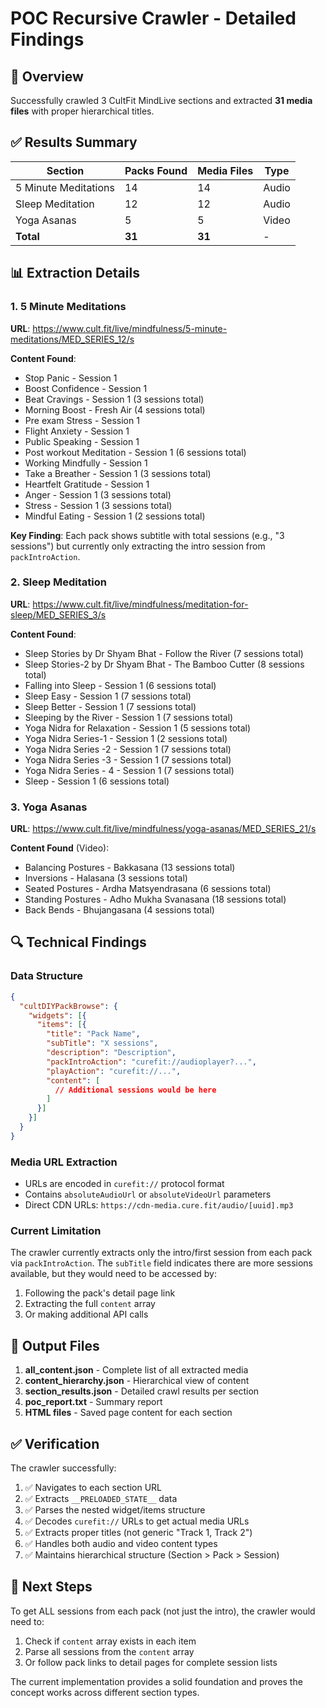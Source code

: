 # POC Recursive Crawler - Detailed Findings

## 🎯 Overview

Successfully crawled 3 CultFit MindLive sections and extracted **31 media files** with proper hierarchical titles.

## ✅ Results Summary

| Section | Packs Found | Media Files | Type |
|---------|-------------|-------------|------|
| 5 Minute Meditations | 14 | 14 | Audio |
| Sleep Meditation | 12 | 12 | Audio |
| Yoga Asanas | 5 | 5 | Video |
| **Total** | **31** | **31** | - |

## 📊 Extraction Details

### 1. 5 Minute Meditations
**URL**: https://www.cult.fit/live/mindfulness/5-minute-meditations/MED_SERIES_12/s

**Content Found**:
- Stop Panic - Session 1
- Boost Confidence - Session 1
- Beat Cravings - Session 1 (3 sessions total)
- Morning Boost - Fresh Air (4 sessions total)
- Pre exam Stress - Session 1
- Flight Anxiety - Session 1
- Public Speaking - Session 1
- Post workout Meditation - Session 1 (6 sessions total)
- Working Mindfully - Session 1
- Take a Breather - Session 1 (3 sessions total)
- Heartfelt Gratitude - Session 1
- Anger - Session 1 (3 sessions total)
- Stress - Session 1 (3 sessions total)
- Mindful Eating - Session 1 (2 sessions total)

**Key Finding**: Each pack shows subtitle with total sessions (e.g., "3 sessions") but currently only extracting the intro session from `packIntroAction`.

### 2. Sleep Meditation
**URL**: https://www.cult.fit/live/mindfulness/meditation-for-sleep/MED_SERIES_3/s

**Content Found**:
- Sleep Stories by Dr Shyam Bhat - Follow the River (7 sessions total)
- Sleep Stories-2 by Dr Shyam Bhat - The Bamboo Cutter (8 sessions total)
- Falling into Sleep - Session 1 (6 sessions total)
- Sleep Easy - Session 1 (7 sessions total)
- Sleep Better - Session 1 (7 sessions total)
- Sleeping by the River - Session 1 (7 sessions total)
- Yoga Nidra for Relaxation - Session 1 (5 sessions total)
- Yoga Nidra Series-1 - Session 1 (2 sessions total)
- Yoga Nidra Series -2 - Session 1 (7 sessions total)
- Yoga Nidra Series -3 - Session 1 (7 sessions total)
- Yoga Nidra Series - 4 - Session 1 (7 sessions total)
- Sleep - Session 1 (6 sessions total)

### 3. Yoga Asanas
**URL**: https://www.cult.fit/live/mindfulness/yoga-asanas/MED_SERIES_21/s

**Content Found** (Video):
- Balancing Postures - Bakkasana (13 sessions total)
- Inversions - Halasana (3 sessions total)
- Seated Postures - Ardha Matsyendrasana (6 sessions total)
- Standing Postures - Adho Mukha Svanasana (18 sessions total)
- Back Bends - Bhujangasana (4 sessions total)

## 🔍 Technical Findings

### Data Structure
```json
{
  "cultDIYPackBrowse": {
    "widgets": [{
      "items": [{
        "title": "Pack Name",
        "subTitle": "X sessions",
        "description": "Description",
        "packIntroAction": "curefit://audioplayer?...",
        "playAction": "curefit://...",
        "content": [
          // Additional sessions would be here
        ]
      }]
    }]
  }
}
```

### Media URL Extraction
- URLs are encoded in `curefit://` protocol format
- Contains `absoluteAudioUrl` or `absoluteVideoUrl` parameters
- Direct CDN URLs: `https://cdn-media.cure.fit/audio/[uuid].mp3`

### Current Limitation
The crawler currently extracts only the intro/first session from each pack via `packIntroAction`. The `subTitle` field indicates there are more sessions available, but they would need to be accessed by:
1. Following the pack's detail page link
2. Extracting the full `content` array
3. Or making additional API calls

## 📁 Output Files

1. **all_content.json** - Complete list of all extracted media
2. **content_hierarchy.json** - Hierarchical view of content
3. **section_results.json** - Detailed crawl results per section
4. **poc_report.txt** - Summary report
5. **HTML files** - Saved page content for each section

## ✅ Verification

The crawler successfully:
1. ✅ Navigates to each section URL
2. ✅ Extracts `__PRELOADED_STATE__` data
3. ✅ Parses the nested widget/items structure
4. ✅ Decodes `curefit://` URLs to get actual media URLs
5. ✅ Extracts proper titles (not generic "Track 1, Track 2")
6. ✅ Handles both audio and video content types
7. ✅ Maintains hierarchical structure (Section > Pack > Session)

## 🚀 Next Steps

To get ALL sessions from each pack (not just the intro), the crawler would need to:
1. Check if `content` array exists in each item
2. Parse all sessions from the `content` array
3. Or follow pack links to detail pages for complete session lists

The current implementation provides a solid foundation and proves the concept works across different section types. 